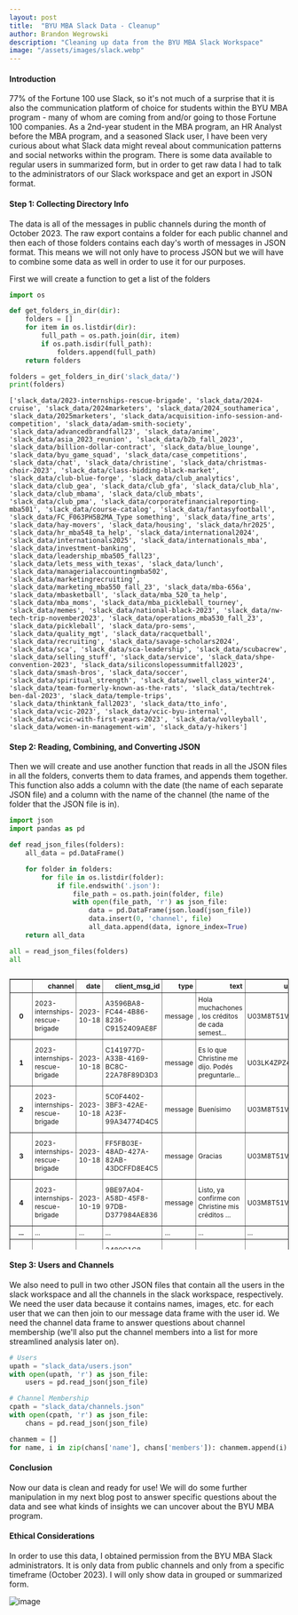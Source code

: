 ```yaml
---
layout: post
title:  "BYU MBA Slack Data - Cleanup"
author: Brandon Wegrowski
description: "Cleaning up data from the BYU MBA Slack Workspace"
image: "/assets/images/slack.webp"
--- 
```


#### **Introduction**
77% of the Fortune 100 use Slack, so it's not much of a surprise that it is also the communication platform of choice for students within the BYU MBA program - many of whom are coming from and/or going to those Fortune 100 companies. As a 2nd-year student in the MBA program, an HR Analyst before the MBA program, and a seasoned Slack user, I have been very curious about what Slack data might reveal about communication patterns and social networks within the program. There is some data available to regular users in summarized form, but in order to get raw data I had to talk to the administrators of our Slack workspace and get an export in JSON format. 

#### **Step 1: Collecting Directory Info**

The data is all of the messages in public channels during the month of October 2023. The raw export contains a folder for each public channel and then each of those folders contains each day's worth of messages in JSON format. This means we will not only have to process JSON but we will have to combine some data as well in order to use it for our purposes.

First we will create a function to get a list of the folders


```python
import os

def get_folders_in_dir(dir):
    folders = []
    for item in os.listdir(dir):
        full_path = os.path.join(dir, item)
        if os.path.isdir(full_path):
            folders.append(full_path)
    return folders

folders = get_folders_in_dir('slack_data/')
print(folders)
```
```code
['slack_data/2023-internships-rescue-brigade', 'slack_data/2024-cruise', 'slack_data/2024marketers', 'slack_data/2024_southamerica', 'slack_data/2025marketers', 'slack_data/acquisition-info-session-and-competition', 'slack_data/adam-smith-society', 'slack_data/advancedbrandfall23', 'slack_data/anime', 'slack_data/asia_2023_reunion', 'slack_data/b2b_fall_2023', 'slack_data/billion-dollar-contract', 'slack_data/blue_lounge', 'slack_data/byu_game_squad', 'slack_data/case_competitions', 'slack_data/chat', 'slack_data/christine', 'slack_data/christmas-choir-2023', 'slack_data/class-bidding-black-market', 'slack_data/club-blue-forge', 'slack_data/club_analytics', 'slack_data/club_gea', 'slack_data/club_gfa', 'slack_data/club_hla', 'slack_data/club_mbama', 'slack_data/club_mbats', 'slack_data/club_pma', 'slack_data/corporatefinancialreporting-mba501', 'slack_data/course-catalog', 'slack_data/fantasyfootball', 'slack_data/FC_F063PH5B2MA_Type something', 'slack_data/fine_arts', 'slack_data/hay-movers', 'slack_data/housing', 'slack_data/hr2025', 'slack_data/hr_mba548_ta_help', 'slack_data/international2024', 'slack_data/internationals2025', 'slack_data/internationals_mba', 'slack_data/investment-banking', 'slack_data/leadership_mba505_fall23', 'slack_data/lets_mess_with_texas', 'slack_data/lunch', 'slack_data/managerialaccountingmba502', 'slack_data/marketingrecruiting', 'slack_data/marketing_mba550_fall_23', 'slack_data/mba-656a', 'slack_data/mbasketball', 'slack_data/mba_520_ta_help', 'slack_data/mba_moms', 'slack_data/mba_pickleball_tourney', 'slack_data/memes', 'slack_data/national-black-2023', 'slack_data/nw-tech-trip-november2023', 'slack_data/operations_mba530_fall_23', 'slack_data/pickleball', 'slack_data/pro-sems', 'slack_data/quality_mgt', 'slack_data/racquetball', 'slack_data/recruiting', 'slack_data/savage-scholars2024', 'slack_data/sca', 'slack_data/sca-leadership', 'slack_data/scubacrew', 'slack_data/selling_stuff', 'slack_data/service', 'slack_data/shpe-convention-2023', 'slack_data/siliconslopessummitfall2023', 'slack_data/smash-bros', 'slack_data/soccer', 'slack_data/spiritual_strength', 'slack_data/swell_class_winter24', 'slack_data/team-formerly-known-as-the-rats', 'slack_data/techtrek-ben-dal-2023', 'slack_data/temple-trips', 'slack_data/thinktank_fall2023', 'slack_data/tto_info', 'slack_data/vcic-2023', 'slack_data/vcic-byu-internal', 'slack_data/vcic-with-first-years-2023', 'slack_data/volleyball', 'slack_data/women-in-management-wim', 'slack_data/y-hikers']
```

#### **Step 2: Reading, Combining, and Converting JSON**

Then we will create and use another function that reads in all the JSON files in all the folders, converts them to data frames, and appends them together. This function also adds a column with the date (the name of each separate JSON file) and a column with the name of the channel (the name of the folder that the JSON file is in).


```python
import json
import pandas as pd

def read_json_files(folders):
    all_data = pd.DataFrame()

    for folder in folders:
        for file in os.listdir(folder):
            if file.endswith('.json'):
                file_path = os.path.join(folder, file)
                with open(file_path, 'r') as json_file:
                    data = pd.DataFrame(json.load(json_file))
                    data.insert(0, 'channel', file)
                    all_data.append(data, ignore_index=True)
    return all_data

all = read_json_files(folders)
all
```
<html>
<div style="width: 100%; height: 500px; overflow: auto;">
<style scoped>
    .dataframe {
        font-size: 12px; /* Smaller font size */
    }
    .dataframe td, .dataframe th {
        padding: 4px; /* Smaller padding */
    }
    .dataframe tbody tr th:only-of-type {
        vertical-align: middle;
    }
    .dataframe tbody tr th {
        vertical-align: top;
    }
    .dataframe thead th {
        text-align: right;
    }
</style>
<table border="1" class="dataframe">
  <thead>
    <tr style="text-align: right;">
      <th></th>
      <th>channel</th>
      <th>date</th>
      <th>client_msg_id</th>
      <th>type</th>
      <th>text</th>
      <th>user</th>
      <th>ts</th>
      <th>blocks</th>
      <th>team</th>
      <th>user_team</th>
      <th>...</th>
      <th>date_delete</th>
      <th>url_private_download</th>
      <th>shares</th>
      <th>inviter</th>
      <th>last_read</th>
      <th>x_files</th>
      <th>root</th>
      <th>username</th>
      <th>app_id</th>
      <th>hidden</th>
    </tr>
  </thead>
  <tbody>
    <tr>
      <th>0</th>
      <td>2023-internships-rescue-brigade</td>
      <td>2023-10-18</td>
      <td>A3596BA8-FC44-4B86-8236-C9152409AE8F</td>
      <td>message</td>
      <td>Hola muchachones , los créditos de cada semest...</td>
      <td>U03M8T51VUY</td>
      <td>1.697639e+09</td>
      <td>[{'type': 'rich_text', 'block_id': 'kdJP8', 'e...</td>
      <td>T0ZBAEL59</td>
      <td>T0ZBAEL59</td>
      <td>...</td>
      <td>NaN</td>
      <td>NaN</td>
      <td>NaN</td>
      <td>NaN</td>
      <td>NaN</td>
      <td>NaN</td>
      <td>NaN</td>
      <td>NaN</td>
      <td>NaN</td>
      <td>NaN</td>
    </tr>
    <tr>
      <th>1</th>
      <td>2023-internships-rescue-brigade</td>
      <td>2023-10-18</td>
      <td>C141977D-A33B-4169-BC8C-22A78F89D3D3</td>
      <td>message</td>
      <td>Es lo que Christine me dijo. Podés preguntarle...</td>
      <td>U03LK4ZPZ4J</td>
      <td>1.697639e+09</td>
      <td>[{'type': 'rich_text', 'block_id': '8jBTM', 'e...</td>
      <td>T0ZBAEL59</td>
      <td>T0ZBAEL59</td>
      <td>...</td>
      <td>NaN</td>
      <td>NaN</td>
      <td>NaN</td>
      <td>NaN</td>
      <td>NaN</td>
      <td>NaN</td>
      <td>NaN</td>
      <td>NaN</td>
      <td>NaN</td>
      <td>NaN</td>
    </tr>
    <tr>
      <th>2</th>
      <td>2023-internships-rescue-brigade</td>
      <td>2023-10-18</td>
      <td>5C0F4402-3BF3-42AE-A23F-99A34774D4C5</td>
      <td>message</td>
      <td>Buenísimo</td>
      <td>U03M8T51VUY</td>
      <td>1.697640e+09</td>
      <td>[{'type': 'rich_text', 'block_id': 'dh4dY', 'e...</td>
      <td>T0ZBAEL59</td>
      <td>T0ZBAEL59</td>
      <td>...</td>
      <td>NaN</td>
      <td>NaN</td>
      <td>NaN</td>
      <td>NaN</td>
      <td>NaN</td>
      <td>NaN</td>
      <td>NaN</td>
      <td>NaN</td>
      <td>NaN</td>
      <td>NaN</td>
    </tr>
    <tr>
      <th>3</th>
      <td>2023-internships-rescue-brigade</td>
      <td>2023-10-18</td>
      <td>FF5FB03E-48AD-427A-82AB-43DCFFD8E4C5</td>
      <td>message</td>
      <td>Gracias</td>
      <td>U03M8T51VUY</td>
      <td>1.697640e+09</td>
      <td>[{'type': 'rich_text', 'block_id': '8VnI7', 'e...</td>
      <td>T0ZBAEL59</td>
      <td>T0ZBAEL59</td>
      <td>...</td>
      <td>NaN</td>
      <td>NaN</td>
      <td>NaN</td>
      <td>NaN</td>
      <td>NaN</td>
      <td>NaN</td>
      <td>NaN</td>
      <td>NaN</td>
      <td>NaN</td>
      <td>NaN</td>
    </tr>
    <tr>
      <th>4</th>
      <td>2023-internships-rescue-brigade</td>
      <td>2023-10-19</td>
      <td>9BE97A04-A58D-45F8-97DB-D377984AE836</td>
      <td>message</td>
      <td>Listo, ya confirme con Christine mis créditos ...</td>
      <td>U03M8T51VUY</td>
      <td>1.697728e+09</td>
      <td>[{'type': 'rich_text', 'block_id': 'X0wyY', 'e...</td>
      <td>T0ZBAEL59</td>
      <td>T0ZBAEL59</td>
      <td>...</td>
      <td>NaN</td>
      <td>NaN</td>
      <td>NaN</td>
      <td>NaN</td>
      <td>NaN</td>
      <td>NaN</td>
      <td>NaN</td>
      <td>NaN</td>
      <td>NaN</td>
      <td>NaN</td>
    </tr>
    <tr>
      <th>...</th>
      <td>...</td>
      <td>...</td>
      <td>...</td>
      <td>...</td>
      <td>...</td>
      <td>...</td>
      <td>...</td>
      <td>...</td>
      <td>...</td>
      <td>...</td>
      <td>...</td>
      <td>...</td>
      <td>...</td>
      <td>...</td>
      <td>...</td>
      <td>...</td>
      <td>...</td>
      <td>...</td>
      <td>...</td>
      <td>...</td>
      <td>...</td>
    </tr>
    <tr>
      <th>2743</th>
      <td>y-hikers</td>
      <td>2023-10-13</td>
      <td>2480C1C8-1CE2-4455-B3DB-E72B07A78AB0</td>
      <td>message</td>
      <td>Thanks for the update!</td>
      <td>U03LK4YF3A6</td>
      <td>1.697244e+09</td>
      <td>[{'type': 'rich_text', 'block_id': 'VSUE8', 'e...</td>
      <td>T0ZBAEL59</td>
      <td>T0ZBAEL59</td>
      <td>...</td>
      <td>NaN</td>
      <td>NaN</td>
      <td>NaN</td>
      <td>NaN</td>
      <td>NaN</td>
      <td>NaN</td>
      <td>NaN</td>
      <td>NaN</td>
      <td>NaN</td>
      <td>NaN</td>
    </tr>
    <tr>
      <th>2744</th>
      <td>y-hikers</td>
      <td>2023-10-13</td>
      <td>002216f5-e7a3-44af-933d-535d5b470c71</td>
      <td>message</td>
      <td>A primer on everyone's favorite oyster idiom...</td>
      <td>U03LK39PKRR</td>
      <td>1.697254e+09</td>
      <td>[{'type': 'rich_text', 'block_id': 'LIV48', 'e...</td>
      <td>NaN</td>
      <td>NaN</td>
      <td>...</td>
      <td>NaN</td>
      <td>NaN</td>
      <td>NaN</td>
      <td>NaN</td>
      <td>NaN</td>
      <td>NaN</td>
      <td>NaN</td>
      <td>NaN</td>
      <td>NaN</td>
      <td>NaN</td>
    </tr>
    <tr>
      <th>2745</th>
      <td>y-hikers</td>
      <td>2023-10-13</td>
      <td>EFCEABA8-CC03-456E-9353-DDCEAA0D020A</td>
      <td>message</td>
      <td>Wow. Phenomenal</td>
      <td>U03LK4YBK7C</td>
      <td>1.697259e+09</td>
      <td>[{'type': 'rich_text', 'block_id': 'oqmt0', 'e...</td>
      <td>T0ZBAEL59</td>
      <td>T0ZBAEL59</td>
      <td>...</td>
      <td>NaN</td>
      <td>NaN</td>
      <td>NaN</td>
      <td>NaN</td>
      <td>NaN</td>
      <td>NaN</td>
      <td>NaN</td>
      <td>NaN</td>
      <td>NaN</td>
      <td>NaN</td>
    </tr>
    <tr>
      <th>2746</th>
      <td>y-hikers</td>
      <td>2023-10-14</td>
      <td>5f70e832-058a-425a-aac8-02124266f89c</td>
      <td>message</td>
      <td>I'm over here reacting to posts with lame yell...</td>
      <td>U03LK39PKRR</td>
      <td>1.697299e+09</td>
      <td>[{'type': 'rich_text', 'block_id': 'SNgyE', 'e...</td>
      <td>NaN</td>
      <td>NaN</td>
      <td>...</td>
      <td>NaN</td>
      <td>NaN</td>
      <td>NaN</td>
      <td>NaN</td>
      <td>NaN</td>
      <td>NaN</td>
      <td>NaN</td>
      <td>NaN</td>
      <td>NaN</td>
      <td>NaN</td>
    </tr>
    <tr>
      <th>2747</th>
      <td>y-hikers</td>
      <td>2023-10-14</td>
      <td>00A5F014-AE1D-4C0A-A6AA-194F7A2008D0</td>
      <td>message</td>
      <td>Haha :joy:  we can make all of your dreams com...</td>
      <td>U03LK4YBK7C</td>
      <td>1.697312e+09</td>
      <td>[{'type': 'rich_text', 'block_id': 'lKyVT', 'e...</td>
      <td>T0ZBAEL59</td>
      <td>T0ZBAEL59</td>
      <td>...</td>
      <td>NaN</td>
      <td>NaN</td>
      <td>NaN</td>
      <td>NaN</td>
      <td>NaN</td>
      <td>NaN</td>
      <td>NaN</td>
      <td>NaN</td>
      <td>NaN</td>
      <td>NaN</td>
    </tr>
  </tbody>
</table>
<p>2748 rows × 53 columns</p>
</div>
</html>



#### **Step 3: Users and Channels**

We also need to pull in two other JSON files that contain all the users in the slack workspace and all the channels in the slack workspace, respectively. We need the user data because it contains names, images, etc. for each user that we can then join to our message data frame with the user id. We need the channel data frame to answer questions about channel membership (we'll also put the channel members into a list for more streamlined analysis later on).

```python
# Users
upath = "slack_data/users.json"
with open(upath, 'r') as json_file:
    users = pd.read_json(json_file)

# Channel Membership
cpath = "slack_data/channels.json"
with open(cpath, 'r') as json_file:
    chans = pd.read_json(json_file)

chanmem = []
for name, i in zip(chans['name'], chans['members']): chanmem.append(i)

```

#### **Conclusion**

Now our data is clean and ready for use! We will do some further manipulation in my next blog post to answer specific questions about the data and see what kinds of insights we can uncover about the BYU MBA program.

#### **Ethical Considerations**
In order to use this data, I obtained permission from the BYU MBA Slack administrators. It is only data from public channels and only from a specific timeframe (October 2023). I will only show data in grouped or summarized form.





![image](https://github.com/bwegr/386/assets/67449500/089f7725-acf8-4521-bed8-a3f2e44b8acb)
